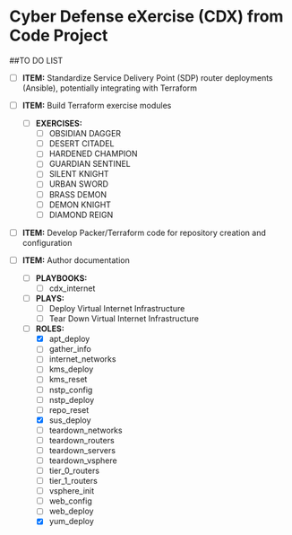 # Cyber Defense eXercise (CDX) from Code Project
##TO DO LIST

- [ ] **ITEM:** Standardize Service Delivery Point (SDP) router deployments (Ansible), potentially integrating with Terraform

- [ ] **ITEM:** Build Terraform exercise modules
    - [ ] **EXERCISES:**
        - [ ] OBSIDIAN DAGGER
        - [ ] DESERT CITADEL
        - [ ] HARDENED CHAMPION
        - [ ] GUARDIAN SENTINEL
        - [ ] SILENT KNIGHT
        - [ ] URBAN SWORD
        - [ ] BRASS DEMON
        - [ ] DEMON KNIGHT
        - [ ] DIAMOND REIGN

- [ ] **ITEM:** Develop Packer/Terraform code for repository creation and configuration

- [ ] **ITEM:** Author documentation

  - [ ] **PLAYBOOKS:** 
    - [ ] cdx_internet

  - [ ] **PLAYS:** 
    - [ ] Deploy Virtual Internet Infrastructure
    - [ ] Tear Down Virtual Internet Infrastructure

  - [ ] **ROLES:**
    - [x] apt_deploy
    - [ ] gather_info
    - [ ] internet_networks
    - [ ] kms_deploy
    - [ ] kms_reset
    - [ ] nstp_config
    - [ ] nstp_deploy
    - [ ] repo_reset
    - [x] sus_deploy
    - [ ] teardown_networks
    - [ ] teardown_routers
    - [ ] teardown_servers
    - [ ] teardown_vsphere
    - [ ] tier_0_routers
    - [ ] tier_1_routers
    - [ ] vsphere_init
    - [ ] web_config
    - [ ] web_deploy
    - [x] yum_deploy